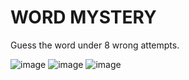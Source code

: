 # WORD MYSTERY

Guess the word under 8 wrong attempts.

![image](https://github.com/user-attachments/assets/e7feef5a-b162-4a8b-a7a8-506c6c0f778f)
![image](https://github.com/user-attachments/assets/091c6468-27d1-4941-b820-0fd81c90a37b)
![image](https://github.com/user-attachments/assets/4507908a-65c3-44c3-a5b3-1ac03e941503)
